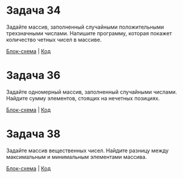 # Задача 34
Задайте массив, заполненный случайными положительными трехзначными числами. Напишите программу, которая покажет количество четных чисел в массиве.

[Блок-схема]()  |  [Код]()

# Задача 36
Задайте одномерный массив, заполненный случайными числами. Найдите сумму элементов, стоящих на нечетных позициях.

[Блок-схема]()  |  [Код]()

# Задача 38
Задайте массив вещественных чисел. Найдите разницу между максимальным и минимальным элементами массива.

[Блок-схема]()  |  [Код]()